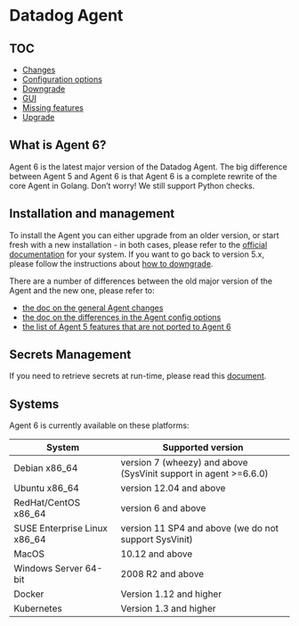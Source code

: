 # Datadog Agent

## TOC

 * [Changes][changes]
 * [Configuration options][config]
 * [Downgrade][downgrade]
 * [GUI](gui.md)
 * [Missing features][missing-features]
 * [Upgrade][upgrade]

## What is Agent 6?

Agent 6 is the latest major version of the Datadog Agent. The big difference
between Agent 5 and Agent 6 is that Agent 6 is a complete rewrite of the core
Agent in Golang. Don’t worry! We still support Python checks.

## Installation and management

To install the Agent you can either upgrade from an older version, or start
fresh with a new installation - in both cases, please refer to the [official
documentation](https://docs.datadoghq.com/agent/) for your system. If you want to go back to
version 5.x, please follow the instructions about [how to downgrade][downgrade].

There are a number of differences between the old major version of the Agent and
the new one, please refer to:
* [the doc on the general Agent changes][changes]
* [the doc on the differences in the Agent config options][config]
* [the list of Agent 5 features that are not ported to Agent 6][missing-features]

## Secrets Management

If you need to retrieve secrets at run-time, please read this [document][secrets].

## Systems

Agent 6 is currently available on these platforms:

| System | Supported version |
|--------|-------------------|
| Debian x86_64 | version 7 (wheezy) and above (SysVinit support in agent >=6.6.0)|
| Ubuntu x86_64 | version 12.04 and above |
| RedHat/CentOS x86_64 | version 6 and above |
| SUSE Enterprise Linux x86_64 | version 11 SP4 and above (we do not support SysVinit)|
| MacOS | 10.12 and above |
| Windows Server 64-bit |  2008 R2 and above |
| Docker | Version 1.12 and higher|
|Kubernetes | Version 1.3 and higher |


[changes]: changes.md
[config]: config.md
[downgrade]: downgrade.md
[missing-features]: missing_features.md
[upgrade]: upgrade.md
[secrets]: secrets.md
